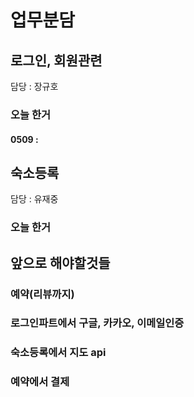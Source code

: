 # 업무분담
## 로그인, 회원관련
담당 : 장규호
### 오늘 한거
#### 0509 : 



## 숙소등록
담당 : 유재중
### 오늘 한거

## 앞으로 해야할것들
### 예약(리뷰까지)
### 로그인파트에서 구글, 카카오, 이메일인증
### 숙소등록에서 지도 api
### 예약에서 결제
